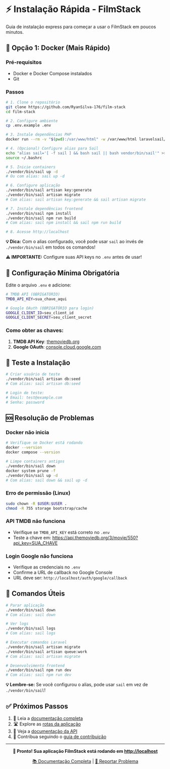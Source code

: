 # ⚡ Instalação Rápida - FilmStack

Guia de instalação express para começar a usar o FilmStack em poucos minutos.

## 🚀 Opção 1: Docker (Mais Rápido)

### Pré-requisitos
- Docker e Docker Compose instalados
- Git

### Passos

```bash
# 1. Clone o repositório
git clone https://github.com/RyanSilva-176/film-stack
cd film-stack

# 2. Configure ambiente
cp .env.example .env

# 3. Instale dependências PHP
docker run --rm -v "$(pwd):/var/www/html" -w /var/www/html laravelsail/php84-composer:latest composer install --ignore-platform-reqs

# 4. (Opcional) Configure alias para Sail
echo "alias sail='[ -f sail ] && bash sail || bash vendor/bin/sail'" >> ~/.bashrc
source ~/.bashrc

# 5. Inicie containers
./vendor/bin/sail up -d
# Ou com alias: sail up -d

# 6. Configure aplicação
./vendor/bin/sail artisan key:generate
./vendor/bin/sail artisan migrate
# Com alias: sail artisan key:generate && sail artisan migrate

# 7. Instale dependências frontend
./vendor/bin/sail npm install
./vendor/bin/sail npm run build
# Com alias: sail npm install && sail npm run build

# 8. Acesse http://localhost
```

**💡 Dica:** Com o alias configurado, você pode usar `sail` ao invés de `./vendor/bin/sail` em todos os comandos!

**⚠️ IMPORTANTE:** Configure suas API keys no `.env` antes de usar!

## 🔑 Configuração Mínima Obrigatória

Edite o arquivo `.env` e adicione:

```bash
# TMDB API (OBRIGATÓRIO)
TMDB_API_KEY=sua_chave_aqui

# Google OAuth (OBRIGATÓRIO para login)
GOOGLE_CLIENT_ID=seu_client_id
GOOGLE_CLIENT_SECRET=seu_client_secret
```

### Como obter as chaves:

1. **TMDB API Key**: [themoviedb.org](https://www.themoviedb.org/settings/api)
2. **Google OAuth**: [console.cloud.google.com](https://console.cloud.google.com/)

## 🧪 Teste a Instalação

```bash
# Criar usuário de teste
./vendor/bin/sail artisan db:seed
# Com alias: sail artisan db:seed

# Login de teste:
# Email: test@example.com
# Senha: password
```

## 🆘 Resolução de Problemas

### Docker não inicia
```bash
# Verifique se Docker está rodando
docker --version
docker compose --version

# Limpe containers antigos
./vendor/bin/sail down
docker system prune -f
./vendor/bin/sail up -d
# Com alias: sail down && sail up -d
```

### Erro de permissão (Linux)
```bash
sudo chown -R $USER:$USER .
chmod -R 755 storage bootstrap/cache
```

### API TMDB não funciona
- Verifique se `TMDB_API_KEY` está correto no `.env`
- Teste a chave em: https://api.themoviedb.org/3/movie/550?api_key=SUA_CHAVE

### Login Google não funciona
- Verifique as credenciais no `.env`
- Confirme a URL de callback no Google Console
- URL deve ser: `http://localhost/auth/google/callback`

## 🔄 Comandos Úteis

```bash
# Parar aplicação
./vendor/bin/sail down
# Com alias: sail down

# Ver logs
./vendor/bin/sail logs
# Com alias: sail logs

# Executar comandos Laravel
./vendor/bin/sail artisan migrate
./vendor/bin/sail artisan queue:work
# Com alias: sail artisan migrate

# Desenvolvimento frontend
./vendor/bin/sail npm run dev
# Com alias: sail npm run dev
```

**💡 Lembre-se:** Se você configurou o alias, pode usar `sail` em vez de `./vendor/bin/sail`!

## ✅ Próximos Passos

1. 📖 Leia a [documentação completa](../README.md)
2. 🛣️ Explore as [rotas da aplicação](./ROUTES.md)
3. 🚀 Veja a [documentação da API](./API.md)
4. 🤝 Contribua seguindo o [guia de contribuição](./CONTRIBUTING.md)

---

<div align="center">

**🎉 Pronto! Sua aplicação FilmStack está rodando em [http://localhost](http://localhost)**

[📚 Documentação Completa](../README.md) | [🐛 Reportar Problema](https://github.com/seu-usuario/film-stack/issues)

</div>

